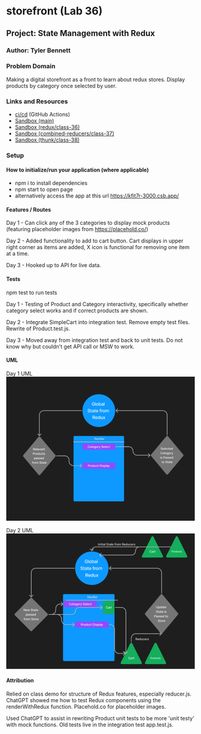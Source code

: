 # storefront (Lab 36)

## Project: State Management with Redux

### Author: Tyler Bennett

### Problem Domain  

Making a digital storefront as a front to learn about redux stores. Display products by category once selected by user.

### Links and Resources

- [ci/cd](https://github.com/tyler-bennett52/storefront/actions) (GitHub Actions)
- [Sandbox (main)](https://kfit7r-3000.csb.app/)
- [Sandbox (redux/class-36)](https://ox6hgc-3000.csb.app/)
- [Sandbox (combined-reducers/class-37)](https://y50g6c-3000.csb.app/)
- [Sandbox (thunk/class-38)](https://4oisv4-3000.csb.app/)

### Setup

#### How to initialize/run your application (where applicable)

- npm i to install dependencies
- npm start to open page
- alternatively access the app at this url <https://kfit7r-3000.csb.app/>

#### Features / Routes

Day 1 - Can click any of the 3 categories to display mock products (featuring placeholder images from https://placehold.co/)

Day 2 - Added functionality to add to cart button. Cart displays in upper right corner as items are added, X icon is functional for removing one item at a time.

Day 3 - Hooked up to API for live data.

#### Tests

npm test to run tests

Day 1 - Testing of Product and Category interactivity, specifically whether category select works and if correct products are shown.

Day 2 - Integrate SimpleCart into integration test. Remove empty test files. Rewrite of Product.test.js.

Day 3 - Moved away from integration test and back to unit tests. Do not know why but couldn't get API call or MSW to work.

#### UML

Day 1 UML
![Lab-36 UML](./public/Lab-36-UML.png)

Day 2 UML
![Lab-37 UML](./public/Lab-37-UML.png)

#### Attribution

Relied on class demo for structure of Redux features, especially reducer.js. ChatGPT showed me how to test Redux components using the renderWithRedux function. Placehold.co for placeholder images.

Used ChatGPT to assist in rewriting Product unit tests to be more 'unit testy' with mock functions. Old tests live in the integration test app.test.js.